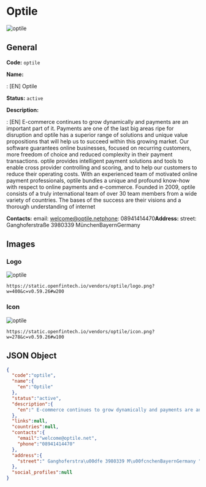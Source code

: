 
# Optile 
![optile](https://static.openfintech.io/vendors/optile/logo.png?w=400&c=v0.59.26#w200)  

## General 
 
**Code:** `optile` 
 
**Name:** 
 
:	[EN] Optile 
 
**Status:** `active` 
 
**Description:** 
 
: [EN]  E-commerce continues to grow dynamically and payments are an important part of it. Payments are one of the last big areas ripe for disruption and optile has a superior range of solutions and unique value propositions that will help us to succeed within this growing market. Our software guarantees online businesses, focused on recurring customers, more freedom of choice and reduced complexity in their payment transactions. optile provides intelligent payment solutions and tools to enable cross provider controlling and scoring, and to help our customers to reduce their operating costs. With an experienced team of motivated online payment professionals, optile bundles a unique and profound know-how with respect to online payments and e-commerce. Founded in 2009, optile consists of a truly international team of over 30 team members from a wide variety of countries. The bases of the success are their visions and a thorough understanding of internet  
 
**Contacts:** 
email: welcome@optile.netphone: 08941414470**Address:** 
street:  Ganghoferstraße 3980339 MünchenBayernGermany  

## Images 

### Logo 
 
![optile](https://static.openfintech.io/vendors/optile/logo.png?w=400&c=v0.59.26#w200)  

```
https://static.openfintech.io/vendors/optile/logo.png?w=400&c=v0.59.26#w200
```  

### Icon 
 
![optile](https://static.openfintech.io/vendors/optile/icon.png?w=278&c=v0.59.26#w100)  

```
https://static.openfintech.io/vendors/optile/icon.png?w=278&c=v0.59.26#w100
```  

## JSON Object 

```json
{
  "code":"optile",
  "name":{
    "en":"Optile"
  },
  "status":"active",
  "description":{
    "en":" E-commerce continues to grow dynamically and payments are an important part of it. Payments are one of the last big areas ripe for disruption and optile has a superior range of solutions and unique value propositions that will help us to succeed within this growing market. Our software guarantees online businesses, focused on recurring customers, more freedom of choice and reduced complexity in their payment transactions. optile provides intelligent payment solutions and tools to enable cross provider controlling and scoring, and to help our customers to reduce their operating costs. With an experienced team of motivated online payment professionals, optile bundles a unique and profound know-how with respect to online payments and e-commerce. Founded in 2009, optile consists of a truly international team of over 30 team members from a wide variety of\u00a0countries. The bases of the success are their visions and a thorough understanding of internet "
  },
  "links":null,
  "countries":null,
  "contacts":{
    "email":"welcome@optile.net",
    "phone":"08941414470"
  },
  "address":{
    "street":" Ganghoferstra\u00dfe 3980339 M\u00fcnchenBayernGermany "
  },
  "social_profiles":null
}
```  
